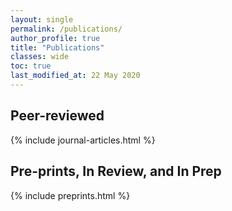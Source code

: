 ```yaml
---
layout: single
permalink: /publications/
author_profile: true
title: "Publications"
classes: wide
toc: true
last_modified_at: 22 May 2020
---
```


## Peer-reviewed

{% include journal-articles.html %}

## Pre-prints, In Review, and In Prep

{% include preprints.html %}
